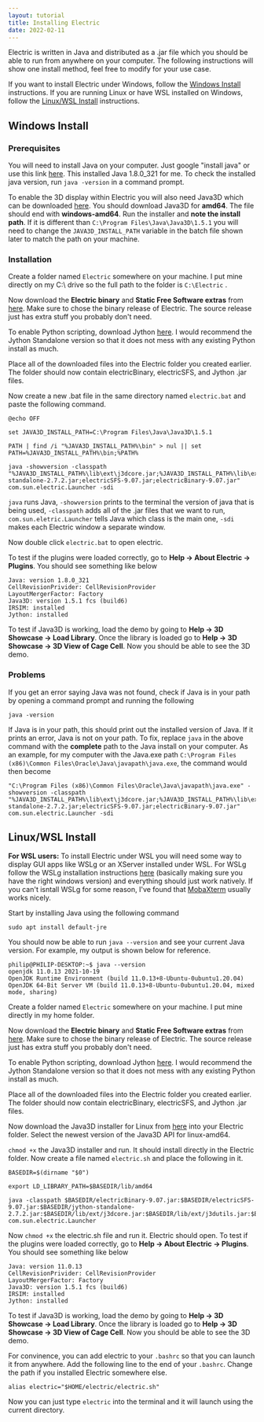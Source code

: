 ```yaml
---
layout: tutorial
title: Installing Electric
date: 2022-02-11
---
```


Electric is written in Java and distributed as a .jar file which you should be able to run from anywhere on your computer. The following instructions will show one install method, feel free to modify for your use case. 

If you want to install Electric under Windows, follow the [Windows Install](#windows-install) instructions. If you are running Linux or have WSL installed on Windows, follow the [Linux/WSL Install](#linux/wsl-install) instructions.

## Windows Install

### Prerequisites

You will need to install Java on your computer. Just google "install java" or use this link [here](https://java.com/en/). This installed Java 1.8.0_321 for me. To check the installed java version, run ```java -version``` in a command prompt.

To enable the 3D display within Electric you will also need Java3D which can be downloaded [here](https://www.oracle.com/java/technologies/javase/java-3d.html). You should download Java3D for **amd64**. The file should end with **windows-amd64**. Run the installer and **note the install path**. If it is different than ```C:\Program Files\Java\Java3D\1.5.1``` you will need to change the ```JAVA3D_INSTALL_PATH``` variable in the batch file shown later to match the path on your machine.

### Installation

Create a folder named ```Electric``` somewhere on your machine. I put mine directly on my C:\ drive so the full path to the folder is ```C:\Electric``` .

Now download the **Electric binary** and **Static Free Software extras** from [here](https://www.staticfreesoft.com/productsFree.html). Make sure to chose the binary release of Electric. The source release just has extra stuff you probably don't need.

To enable Python scripting, download Jython [here](https://www.jython.org/download). I would recommend the Jython Standalone version so that it does not mess with any existing Python install as much.

Place all of the downloaded files into the Electric folder you created earlier. The folder should now contain electricBinary, electricSFS, and Jython .jar files. 

Now create a new .bat file in the same directory named ```electric.bat``` and paste the following command.

```
@echo OFF

set JAVA3D_INSTALL_PATH=C:\Program Files\Java\Java3D\1.5.1

PATH | find /i "%JAVA3D_INSTALL_PATH%\bin" > nul || set PATH=%JAVA3D_INSTALL_PATH%\bin;%PATH%

java -showversion -classpath "%JAVA3D_INSTALL_PATH%\lib\ext\j3dcore.jar;%JAVA3D_INSTALL_PATH%\lib\ext\j3dutils.jar;%JAVA3D_INSTALL_PATH%\lib\ext\vecmath.jar;jython-standalone-2.7.2.jar;electricSFS-9.07.jar;electricBinary-9.07.jar" com.sun.electric.Launcher -sdi
```

<!---
find and add to path line explanation
```
||   executes this command only if previous command's errorlevel is NOT 0
|    output of one command into the input of another command
>    output to a file
/i   ignores case
```
-->

```java``` runs Java, ```-showversion```  prints to the terminal the version of java that is being used, ```-classpath``` adds all of the .jar files that we want to run, ```com.sun.eletric.Launcher``` tells Java which class is the main one, ```-sdi``` makes each Electric window a separate window.

Now double click ```electric.bat``` to open electric.

To test if the plugins were loaded correctly, go to **Help -> About Electric -> Plugins**. You should see something like below

```
Java: version 1.8.0_321
CellRevisionPrivider: CellRevisionProvider
LayoutMergerFactor: Factory
Java3D: version 1.5.1 fcs (build6)
IRSIM: installed
Jython: installed
```

To test if Java3D is working, load the demo by going to **Help -> 3D Showcase -> Load Library**. Once the library is loaded go to **Help -> 3D Showcase -> 3D View of Cage Cell**. Now you should be able to see the 3D demo.

### Problems

If you get an error saying Java was not found, check if Java is in your path by opening a command prompt and running the following 

```
java -version
```

If Java is in your path, this should print out the installed version of Java. If it prints an error,  Java is not on your path. To fix, replace ```java``` in the above command with the **complete** path to the Java install on your computer. As an example, for my computer with the Java.exe path ```C:\Program Files (x86)\Common Files\Oracle\Java\javapath\java.exe```, the command would then become

```
"C:\Program Files (x86)\Common Files\Oracle\Java\javapath\java.exe" -showversion -classpath "%JAVA3D_INSTALL_PATH%\lib\ext\j3dcore.jar;%JAVA3D_INSTALL_PATH%\lib\ext\j3dutils.jar;%JAVA3D_INSTALL_PATH%\lib\ext\vecmath.jar;jython-standalone-2.7.2.jar;electricSFS-9.07.jar;electricBinary-9.07.jar" com.sun.electric.Launcher -sdi
```

## Linux/WSL Install

**For WSL users:** To install Electric under WSL you will need some way to display GUI apps like WSLg or an XServer installed under WSL. For WSLg follow the WSLg installation instructions [here](https://github.com/microsoft/wslg) (basically making sure you have the right windows version) and everything should just work natively. If you can't isntall WSLg for some reason, I've found that [MobaXterm](https://mobaxterm.mobatek.net/) usually works nicely. 

Start by installing Java using the following command

```
sudo apt install default-jre
```

You should now be able to run ```java --version``` and see your current Java version. For example, my output is shown below for reference.

```
philip@PHILIP-DESKTOP:~$ java --version
openjdk 11.0.13 2021-10-19
OpenJDK Runtime Environment (build 11.0.13+8-Ubuntu-0ubuntu1.20.04)
OpenJDK 64-Bit Server VM (build 11.0.13+8-Ubuntu-0ubuntu1.20.04, mixed mode, sharing)
```

Create a folder named ```Electric``` somewhere on your machine. I put mine directly in my home folder.

Now download the **Electric binary** and **Static Free Software extras** from [here](https://www.staticfreesoft.com/productsFree.html). Make sure to chose the binary release of Electric. The source release just has extra stuff you probably don't need.

To enable Python scripting, download Jython [here](https://www.jython.org/download). I would recommend the Jython Standalone version so that it does not mess with any existing Python install as much.

Place all of the downloaded files into the Electric folder you created earlier. The folder should now contain electricBinary, electricSFS, and Jython .jar files. 

Now download the Java3D installer for Linux from [here](https://www.oracle.com/java/technologies/javase/java-3d.html) into your Electric folder. Select the newest version of the Java3D API for linux-amd64.

```chmod +x``` the Java3D installer and run. It should install directly in the Electric folder. Now create a file named ```electric.sh``` and place the following in it.

```
BASEDIR=$(dirname "$0")

export LD_LIBRARY_PATH=$BASEDIR/lib/amd64

java -classpath $BASEDIR/electricBinary-9.07.jar:$BASEDIR/electricSFS-9.07.jar:$BASEDIR/jython-standalone-2.7.2.jar:$BASEDIR/lib/ext/j3dcore.jar:$BASEDIR/lib/ext/j3dutils.jar:$BASEDIR/lib/ext/vecmath.jar com.sun.electric.Launcher
```

Now ```chmod +x``` the electric.sh file and run it. Electric should open. To test if the plugins were loaded correctly, go to **Help -> About Electric -> Plugins**. You should see something like below

```
Java: version 11.0.13
CellRevisionPrivider: CellRevisionProvider
LayoutMergerFactor: Factory
Java3D: version 1.5.1 fcs (build6)
IRSIM: installed
Jython: installed
```

To test if Java3D is working, load the demo by going to **Help -> 3D Showcase -> Load Library**. Once the library is loaded go to **Help -> 3D Showcase -> 3D View of Cage Cell**. Now you should be able to see the 3D demo.

For convinence, you can add electric to your ```.bashrc``` so that you can launch it from anywhere. Add the following line to the end of your ```.bashrc```. Change the path if you installed Electric somewhere else.

```
alias electric="$HOME/electric/electric.sh"
```

Now you can just type ```electric``` into the terminal and it will launch using the current directory.

<!---
# Installing LTspice
Just go to [the LTspice page](https://www.analog.com/en/design-center/design-tools-and-calculators/ltspice-simulator.html) and download the version for you ([Download for Windows 7, 8, and 10 64-bit](https://ltspice.analog.com/software/LTspice64.exe) Version 17.0.32). Run the installer and install to the default directory. 

To increase the user experience of LTspice download the LTSpiceXVII.ini keyboard configuration and replace the default LTspiceXVII.ini file in the LTspice install directory. 

(TODO: Finish this tutorial)
-->
